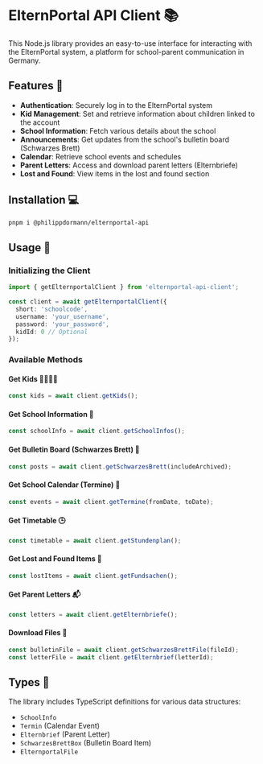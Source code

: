 # ElternPortal API Client 📚

This Node.js library provides an easy-to-use interface for interacting with the ElternPortal system, a platform for school-parent communication in Germany.

## Features 🌟

- **Authentication**: Securely log in to the ElternPortal system
- **Kid Management**: Set and retrieve information about children linked to the account
- **School Information**: Fetch various details about the school
- **Announcements**: Get updates from the school's bulletin board (Schwarzes Brett)
- **Calendar**: Retrieve school events and schedules
- **Parent Letters**: Access and download parent letters (Elternbriefe)
- **Lost and Found**: View items in the lost and found section

## Installation 💻

```bash
pnpm i @philippdormann/elternportal-api
```

## Usage 🚀

### Initializing the Client

```typescript
import { getElternportalClient } from 'elternportal-api-client';

const client = await getElternportalClient({
  short: 'schoolcode',
  username: 'your_username',
  password: 'your_password',
  kidId: 0 // Optional
});
```

### Available Methods

#### Get Kids 👨‍👩‍👧‍👦

```typescript
const kids = await client.getKids();
```

#### Get School Information 🏫

```typescript
const schoolInfo = await client.getSchoolInfos();
```

#### Get Bulletin Board (Schwarzes Brett) 📌

```typescript
const posts = await client.getSchwarzesBrett(includeArchived);
```

#### Get School Calendar (Termine) 📅

```typescript
const events = await client.getTermine(fromDate, toDate);
```

#### Get Timetable 🕒

```typescript
const timetable = await client.getStundenplan();
```

#### Get Lost and Found Items 🧦

```typescript
const lostItems = await client.getFundsachen();
```

#### Get Parent Letters 📬

```typescript
const letters = await client.getElternbriefe();
```

#### Download Files 📁

```typescript
const bulletinFile = await client.getSchwarzesBrettFile(fileId);
const letterFile = await client.getElternbrief(letterId);
```

## Types 📝

The library includes TypeScript definitions for various data structures:

- `SchoolInfo`
- `Termin` (Calendar Event)
- `Elternbrief` (Parent Letter)
- `SchwarzesBrettBox` (Bulletin Board Item)
- `ElternportalFile`

